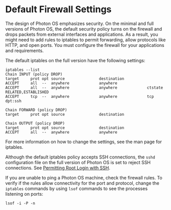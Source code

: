 # Default Firewall Settings

The design of Photon OS emphasizes security. On the minimal and full versions of Photon OS, the default security policy turns on the firewall and drops packets from external interfaces and  applications. As a result, you might need to add rules to iptables to permit forwarding, allow protocols like HTTP, and open ports. You must configure the firewall for your applications and requirements. 

The default iptables on the full version have the following settings:

    iptables --list
    Chain INPUT (policy DROP)
    target     prot opt source               destination
    ACCEPT     all  --  anywhere             anywhere
    ACCEPT     all  --  anywhere             anywhere             ctstate RELATED,ESTABLISHED
    ACCEPT     tcp  --  anywhere             anywhere             tcp dpt:ssh

    Chain FORWARD (policy DROP)
    target     prot opt source               destination

    Chain OUTPUT (policy DROP)
    target     prot opt source               destination
    ACCEPT     all  --  anywhere             anywhere

For more information on how to change the settings, see the man page for iptables. 

Although the default iptables policy accepts SSH connections, the `sshd` configuration file on the full version of Photon OS is set to reject SSH connections. See [Permitting Root Login with SSH](../photon_troubleshoot/permitting-root-login-with-ssh.md).

If you are unable to ping a Photon OS machine, check the firewall rules. To verify if the rules allow connectivity for the port and protocol, change the `iptables` commands by using `lsof` commands to see the processes listening on ports: 

    lsof -i -P -n